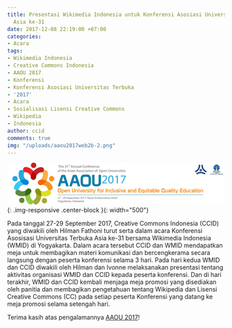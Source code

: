 ```yaml
---
title: Presentasi Wikimedia Indonesia untuk Konferensi Asosiasi Universitas Terbuka
  Asia ke-31
date: 2017-12-08 22:19:00 +07:00
categories:
- Acara
tags:
- Wikimedia Indonesia
- Creative Commons Indonesia
- AAOU 2017
- Konferensi
- Konferensi Asosiasi Universitas Terbuka
- '2017'
- Acara
- Sosialisasi Lisensi Creative Commons
- Wikipedia
- Indonesia
author: ccid
comments: true
img: "/uploads/aaou2017web2b-2.png"
---
```


![aaou2017web2b-2.png](/uploads/aaou2017web2b-2.png){: .img-responsive .center-block }{: width="500"}

Pada tanggal 27-29 September 2017, Creative Commons Indonesia (CCID) yang diwakili oleh Hilman Fathoni turut serta dalam acara Konferensi Asosisasi Universitas Terbuka Asia ke-31 bersama Wikimedia Indonesia (WMID) di Yogyakarta. Dalam acara tersebut CCID dan WMID mendapatkan meja untuk membagikan materi komunikasi dan bercengkerama secara langsung dengan peserta konferensi selama 3 hari. Pada hari kedua WMID dan CCID diwakili oleh Hilman dan Ivonne melaksanakan presentasi tentang aktivitas organisasi WMID dan CCID kepada peserta konferensi. Dan di hari terakhir, WMID dan CCID kembali menjaga meja promosi yang disediakan oleh panitia dan membagikan pengetahuan tentang Wikipedia dan Lisensi Creative Commons (CC) pada setiap peserta Konferensi yang datang ke meja promosi selama setengah hari.

Terima kasih atas pengalamannya [AAOU 2017](http://aaou2017.ut.ac.id/)!